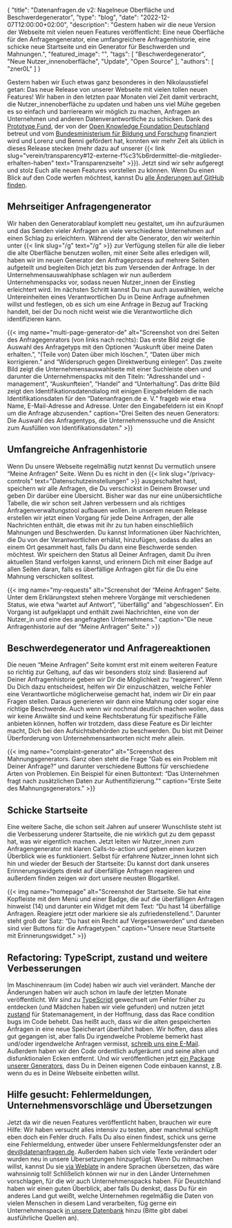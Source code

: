 {
    "title": "Datenanfragen.de v2: Nagelneue Oberfläche und Beschwerdegenerator",
    "type": "blog",
    "date": "2022-12-07T12:00:00+02:00",
    "description": "Gestern haben wir die neue Version der Webseite mit vielen neuen Features veröffentlicht: Eine neue Oberfläche für den Anfragengenerator, eine umfangreichere Anfragenhistorie, eine schicke neue Startseite und ein Generator für Beschwerden und Mahnungen.",
    "featured_image": "",
    "tags": [ "Beschwerdegenerator", "Neue Nutzer_innenoberfläche", "Update", "Open Source" ],
    "authors": [ "zner0L" ]
}

Gestern haben wir Euch etwas ganz besonderes in den Nikolausstiefel getan: Das neue Release von unserer Webseite mit vielen tollen neuen Features! Wir haben in den letzten paar Monaten viel Zeit damit verbracht, die Nutzer_innenoberfläche zu updaten und haben uns viel Mühe gegeben es so einfach und barrierearm wir möglich zu machen, Anfragen an Unternehmen und anderen Datenverantwortliche zu schicken. Dank des [Prototype Fund](https://prototypefund.de/), der von der [Open Knowledge Foundation Deutschland](https://okfn.de/) betreut und vom [Bundesministerium für Bildung und Forschung](https://bmbf.de) finanziert wird und Lorenz und Benni gefördert hat, konnten wir mehr Zeit als üblich in dieses Release stecken (mehr dazu auf unserer {{< link slug="verein/transparency#12-externe-f%c3%b6rdermittel-die-mitglieder-erhalten-haben" text="Transparenzseite" >}}). Jetzt sind wir sehr aufgeregt und stolz Euch alle neuen Features vorstellen zu können. Wenn Du einen Blick auf den Code werfen möchtest, kannst Du [alle Änderungen auf GitHub finden](https://github.com/datenanfragen/website/pull/921).

## Mehrseitiger Anfragengenerator

Wir haben den Generatorablauf komplett neu gestaltet, um ihn aufzuräumen und das Senden vieler Anfragen an viele verschiedene Unternehmen auf einen Schlag zu erleichtern. Während der alte Generator, den wir weiterhin unter {{< link slug="/g" text="/g" >}} zur Verfügung stellen für alle die lieber die alte Oberfläche benutzen wollen, mit einer Seite alles erledigen will, haben wir im neuen Generator den Anfrageprozess auf mehrere Seiten aufgeteilt und begleiten Dich jetzt bis zum Versenden der Anfrage. In der Unternehmensauswahlphase schlagen wir nun außerdem Unternehmenspacks vor, sodass neuen Nutzer_innen der Einstieg erleichtert wird. Im nächsten Schritt kannst Du nun auch auswählen, welche Untereinheiten eines Verantwortlichen Du in Deine Anfrage aufnehmen willst und festlegen, ob es sich um eine Anfrage in Bezug auf Tracking handelt, bei der Du noch nicht weist wie die Verantwortliche dich identifizieren kann.

{{< img name="multi-page-generator-de" alt="Screenshot von drei Seiten des Anfragegenrators (von links nach rechts): Das erste Bild zeigt die Auswahl des Anfragetyps mit den Optionen “Auskunft über meine Daten erhalten.”, “(Teile von) Daten über mich löschen.”, “Daten über mich korrigieren.” and “Widerspruch gegen Direktwerbung einlegen”. Das zweite Bild zeigt die Unternehmensauswahlseite mit einer Suchleiste oben und darunter die Unternehmenspacks mit den Titeln: “Adresshandel und -management”, “Auskunfteien”, “Handel” and “Unterhaltung”. Das dritte Bild zeigt den Identifikationsdatendialog mit einigen Eingabefeldern die nach Identifikationsdaten für den “Datenanfragen.de e. V.“ frageb wie etwa Name, E-Mail-Adresse and Adresse. Unter den Eingabefeldern ist ein Knopf um die Anfrage abzusenden." caption="Drei Seiten des neuen Generators: Die Auswahl des Anfragentyps, die Unternehmenssuche und die Ansicht zum Ausfüllen von Identifikationsdaten." >}}

## Umfangreiche Anfragenhistorie

Wenn Du unsere Webseite regelmäßig nutzt kennst Du vermutlich unsere “Meine Anfragen” Seite. Wenn Du es nicht in den {{< link slug="/privacy-controls" text="Datenschutzeinstellungen" >}} ausgeschaltet hast, speichern wir alle Anfragen, die Du verschickst in Deinem Browser und geben Dir darüber eine Übersicht. Bisher war das nur eine unübersichtliche Tabelle, die wir schon seit Jahren verbessern und als richtiges Anfragenverwaltungstool aufbauen wollen. In unserem neuen Release erstellen wir jetzt einen Vorgang für jede Deine Anfragen, der alle Nachrichten enthält, die etwas mit ihr zu tun haben einschließlich Mahnungen und Beschwerden. Du kannst Informationen über Nachrichten, die Du von der Verantwortlichen erhälst, hinzufügen, sodass du alles an einem Ort gesammelt hast, falls Du dann eine Beschwerde senden möchtest. Wir speichern den Status all Deiner Anfragen, damit Du ihren aktuellen Stand verfolgen kannst, und erinnern Dich mit einer Badge auf allen Seiten daran, falls es überfällige Anfragen gibt für die Du eine Mahnung verschicken solltest.

{{< img name="my-requests" alt="Screenshot der “Meine Anfragen” Seite. Unter dem Erklärungstext stehen mehrere Vorgänge mit verschiedenen Status, wie etwa “wartet auf Antwort”, “überfällig” and “abgeschlossen”. Ein Vorgang ist aufgeklappt und enthält zwei Nachrichten, eine von der Nutzer_in und eine des angefragten Unternehmens." caption="Die neue Anfragenhistorie auf der “Meine Anfragen“ Seite." >}}

## Beschwerdegenerator und Anfragereaktionen

Die neuen “Meine Anfragen” Seite kommt erst mit einem weiteren Feature so richtig zur Geltung, auf das wir besonders stolz sind: Basierend auf Deiner Anfragenhistorie geben wir Dir die Möglichkeit zu “reagieren”. Wenn Du Dich dazu entscheidest, helfen wir Dir einzuschätzen, welche Fehler eine Verantwortliche möglicherweise gemacht hat, indem wir Dir ein paar Fragen stellen. Daraus generieren wir dann eine Mahnung oder sogar eine richtige Beschwerde. Auch wenn wir nochmal deutlich machen wollen, dass wir keine Anwälte sind und keine Rechtsberatung für spezifische Fälle anbieten können, hoffen wir trotzdem, dass diese Feature es Dir leichter macht, Dich bei den Aufsichtsbehörden zu beschwerden. Du bist mit Deiner Überforderung von Unternehmensantworten nicht mehr allein.

{{< img name="complaint-generator" alt="Screenshot des Mahnungsgenerators. Ganz oben steht die Frage “Gab es ein Problem mit Deiner Anfrage?” und darunter verschiedene Buttons für verschiedene Arten von Problemen. Ein Beispiel für einen Buttontext: “Das Unternehmen fragt nach zusätzlichen Daten zur Authentifizierung.”" caption="Erste Seite des Mahnungsgenerators." >}}

## Schicke Startseite

Eine weitere Sache, die schon seit Jahren auf unserer Wunschliste steht ist die Verbesserung underer Startseite, die nie wirklich gut zu dem gepasst hat, was wir eigentlich machen. Jetzt leiten wir Nutzer_innen zum Anfragengenerator mit klaren Calls-to-action und geben einen kurzen Überblick wie es funktioniert. Selbst für erfahrene Nutzer_innen lohnt sich hin und wieder der Besuch der Startseite: Du kannst dort dank unseres Erinnerungswidgets direkt auf überfällige Anfragen reagieren und außerdem finden zeigen wir dort unsere neusten Blogartikel.

{{< img name="homepage" alt="Screenshot der Startseite. Sie hat eine Kopfleiste mit dem Menü und einer Badge, die auf die überfälligen Anfragen hinweist (14) und darunter ein Widget mit dem Text: “Du hast 14 überfällige Anfragen. Reagiere jetzt oder markiere sie als zufriedenstellend.”. Darunter steht groß der Satz: “Du hast ein Recht auf Vergessenwerden” und daneben sind vier Buttons für die Anfragetypen." caption="Unsere neue Startseite mit Erinnerungswidget." >}}

## Refactoring: TypeScript, zustand und weitere Verbesserungen

Im Maschinenraum (im Code) haben wir auch viel verändert. Manche der Änderungen haben wir auch schon im laufe der letzten Monate veröffentlicht. Wir sind zu [TypeScript](https://www.typescriptlang.org/) gewechselt um Fehler früher zu entdecken (und Mädchen haben wir viele gefunden) und nutzen jetzt [zustand](https://github.com/pmndrs/zustand) für Statemanagement, in der Hoffnung, dass das Race condition bugs im Code behebt. Das heißt auch, dass wir die alten gespeicherten Anfragen in eine neue Speicherart überführt haben. Wir hoffen, dass alles gut gegangen ist, aber falls Du irgendwelche Probleme bemerkt hast und/oder irgendwelche Anfragen vermisst, [schreib uns eine E-Mail](mailto:dev@datenanfragen.de). Außerdem haben wir den Code ordentlich aufgeräumt und seine alten und disfunktionalen Ecken entfernt. Und wir veröffentlichen jetzt [ein Package unserer Generators](https://www.npmjs.com/package/@datenanfragen/components), dass Du in Deinen eigenen Code einbauen kannst, z.B. wenn du es in Deine Webseite einbetten willst.

## Hilfe gesucht: Fehlermeldungen, Unternehmensvorschläge und Übersetzungen

Jetzt da wir die neuen Features veröffentlicht haben, brauchen wir eure Hilfe: Wir haben versucht alles intensiv zu testen, aber manchmal schlüpft eben doch ein Fehler druch. Falls Du also einen findest, schick uns gerne eine Fehlermeldung, entweder über unsere Fehlermeldungsfenster oder an [dev@datenanfragen.de](mailto:dev@datenanfragen.de). Außerdem haben sich viele Texte verändert oder wurden neu in unsere Übersetzungen hinzugefügt. Wenn Du mitmachen willst, kannst Du sie [via Weblate](https://hosted.weblate.org/projects/datenanfragen-de/website/) in andere Sprachen übersetzen, das wäre wahnsinnig toll! Schlißelich können wir nur in den Länder Unternehmen vorschlagen, für die wir auch Unternehmenspacks haben. Für Deustchland haben wir einen guten Überblick, aber falls Du denkst, dass Du für ein anderes Land gut weißt, welche Unternehmen regelmäßig die Daten von vielen Menschen in diesem Land verarbeiten, füg gerne ein Unternehmenspack [in unsere Datenbank](https://github.com/datenanfragen/data#company-packs) hinzu (Bitte gibt dabei ausführliche Quellen an).

